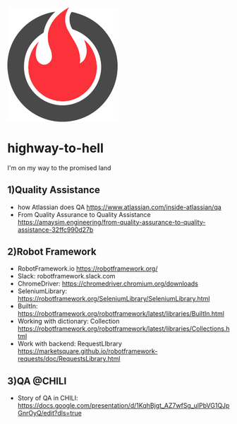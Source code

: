 <img src="logo/inferno-1.svg" width="250">

# highway-to-hell
I'm on my way to the promised land

## 1)Quality Assistance 
* how Atlassian does QA https://www.atlassian.com/inside-atlassian/qa
* From Quality Assurance to Quality Assistance https://amaysim.engineering/from-quality-assurance-to-quality-assistance-32ffc990d27b

## 2)Robot Framework
* RobotFramework.io https://robotframework.org/
* Slack: robotframework.slack.com
* ChromeDriver: https://chromedriver.chromium.org/downloads
* SeleniumLibrary: https://robotframework.org/SeleniumLibrary/SeleniumLibrary.html
* BuiltIn: https://robotframework.org/robotframework/latest/libraries/BuiltIn.html
* Working with dictionary: Collection https://robotframework.org/robotframework/latest/libraries/Collections.html
* Work with backend: RequestLIbrary https://marketsquare.github.io/robotframework-requests/doc/RequestsLibrary.html


## 3)QA @CHILI
* Story of QA in CHILI: https://docs.google.com/presentation/d/1KqhBjgt_AZ7wfSg_ulPbVG1QJpGnrOyQ/edit?dls=true






